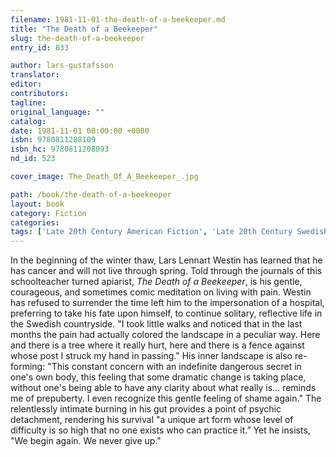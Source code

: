 ```yaml
---
filename: 1981-11-01-the-death-of-a-beekeeper.md
title: "The Death of a Beekeeper"
slug: the-death-of-a-beekeeper
entry_id: 833

author: lars-gustafsson
translator: 
editor: 
contributors: 
tagline: 
original_language: ""
catalog: 
date: 1981-11-01 00:00:00 +0000 
isbn: 9780811208109
isbn_hc: 9780811208093
nd_id: 523

cover_image: The_Death_Of_A_Beekeeper_.jpg

path: /book/the-death-of-a-beekeeper
layout: book
category: Fiction
categories: 
tags: ['Late 20th Century American Fiction', 'Late 20th Century Swedish Fiction']
---
```

In the beginning of the winter thaw, Lars Lennart Westin has learned that he has cancer and will not live through spring. Told through the journals of this schoolteacher turned apiarist, *The Death of a Beekeeper*, is his gentle, courageous, and sometimes comic meditation on living with pain. Westin has refused to surrender the time left him to the impersonation of a hospital, preferring to take his fate upon himself, to continue solitary, reflective life in the Swedish countryside. "I took little walks and noticed that in the last months the pain had actually colored the landscape in a peculiar way. Here and there is a tree where it really hurt, here and there is a fence against whose post I struck my hand in passing." His inner landscape is also re-forming: "This constant concern with an indefinite dangerous secret in one's own body, this feeling that some dramatic change is taking place, without one's being able to have any clarity about what really is... reminds me of prepuberty. I even recognize this gentle feeling of shame again." The relentlessly intimate burning in his gut provides a point of psychic detachment, rendering his survival "a unique art form whose level of difficulty is so high that no one exists who can practice it.” Yet he insists, "We begin again. We never give up."





